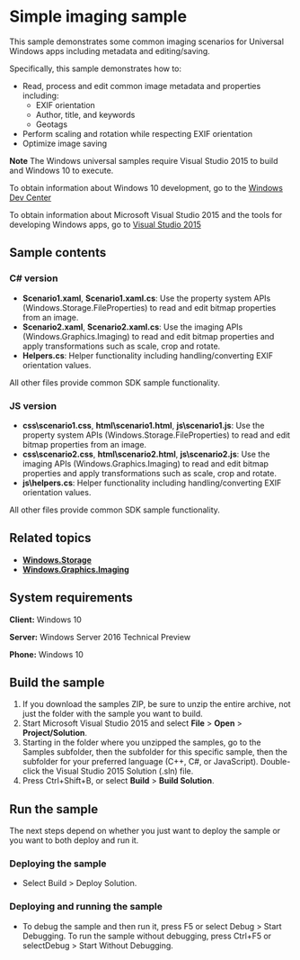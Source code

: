 <!---
  category: AudioVideoAndCamera
  samplefwlink: http://go.microsoft.com/fwlink/p/?LinkId=620601
--->

# Simple imaging sample

This sample demonstrates some common imaging scenarios for Universal Windows apps including metadata and editing/saving.

Specifically, this sample demonstrates how to:

- Read, process and edit common image metadata and properties including:
  - EXIF orientation
  - Author, title, and keywords
  - Geotags
- Perform scaling and rotation while respecting EXIF orientation
- Optimize image saving

**Note** The Windows universal samples require Visual Studio 2015 to build and Windows 10 to execute.
 
To obtain information about Windows 10 development, go to the [Windows Dev Center](https://dev.windows.com)

To obtain information about Microsoft Visual Studio 2015 and the tools for developing Windows apps, go to [Visual Studio 2015](http://go.microsoft.com/fwlink/?LinkID=532422)

## Sample contents

### C# version

- **Scenario1.xaml**, **Scenario1.xaml.cs**: Use the property system APIs (Windows.Storage.FileProperties) to read and edit bitmap properties from an image.
- **Scenario2.xaml**, **Scenario2.xaml.cs**: Use the imaging APIs (Windows.Graphics.Imaging) to read and edit bitmap properties and apply transformations such as scale, crop and rotate.
- **Helpers.cs**: Helper functionality including handling/converting EXIF orientation values.

All other files provide common SDK sample functionality.

### JS version

- **css\scenario1.css**, **html\scenario1.html**, **js\scenario1.js**: Use the property system APIs (Windows.Storage.FileProperties) to read and edit bitmap properties from an image.
- **css\scenario2.css**, **html\scenario2.html**, **js\scenario2.js**: Use the imaging APIs (Windows.Graphics.Imaging) to read and edit bitmap properties and apply transformations such as scale, crop and rotate.
- **js\helpers.cs**: Helper functionality including handling/converting EXIF orientation values.

All other files provide common SDK sample functionality.

## Related topics

- [**Windows.Storage**](http://msdn.microsoft.com/library/windows/apps/br227346)
- [**Windows.Graphics.Imaging**](http://msdn.microsoft.com/library/windows/apps/br226400)

## System requirements

**Client:** Windows 10

**Server:** Windows Server 2016 Technical Preview

**Phone:** Windows 10

## Build the sample

1. If you download the samples ZIP, be sure to unzip the entire archive, not just the folder with the sample you want to build. 
2. Start Microsoft Visual Studio 2015 and select **File** \> **Open** \> **Project/Solution**.
3. Starting in the folder where you unzipped the samples, go to the Samples subfolder, then the subfolder for this specific sample, then the subfolder for your preferred language (C++, C#, or JavaScript). Double-click the Visual Studio 2015 Solution (.sln) file.
4. Press Ctrl+Shift+B, or select **Build** \> **Build Solution**.

## Run the sample

The next steps depend on whether you just want to deploy the sample or you want to both deploy and run it.

### Deploying the sample

- Select Build > Deploy Solution. 

### Deploying and running the sample

- To debug the sample and then run it, press F5 or select Debug >  Start Debugging. To run the sample without debugging, press Ctrl+F5 or selectDebug > Start Without Debugging. 